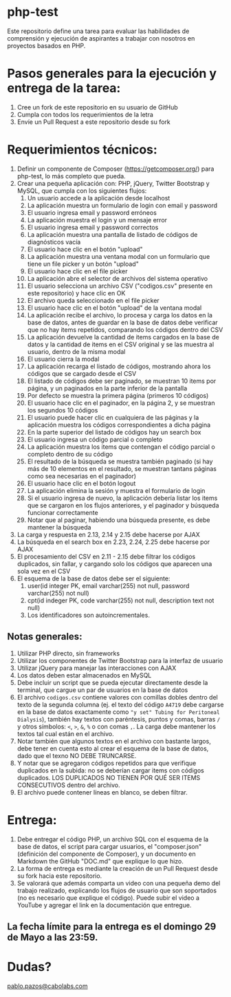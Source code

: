 # php-test

Este repositorio define una tarea para evaluar las habilidades de comprensión y ejecución de aspirantes a trabajar con nosotros en proyectos basados en PHP.

# Pasos generales para la ejecución y entrega de la tarea:

1. Cree un fork de este repositorio en su usuario de GitHub
2. Cumpla con todos los requerimientos de la letra
3. Envíe un Pull Request a este repositorio desde su fork

# Requerimientos técnicos:

1. Definir un componente de Composer (https://getcomposer.org/) para php-test, lo más completo que pueda.
2. Crear una pequeña aplicación con: PHP, jQuery, Twitter Bootstrap y MySQL, que cumpla con los siguientes flujos:
   1. Un usuario accede a la aplicación desde localhost
   2. La aplicación muestra un formulario de login con email y password
   3. El usuario ingresa email y password erróneos
   4. La aplicación muestra el login y un mensaje error
   5. El usuario ingresa email y password correctos
   6. La aplicación muestra una pantalla de listado de códigos de diagnósticos vacía
   7. El usuario hace clic en el botón "upload"
   8. La aplicación muestra una ventana modal con un formulario que tiene un file picker y un botón "upload"
   9. El usuario hace clic en el file picker
   10. La aplicación abre el selector de archivos del sistema operativo
   11. El usuario selecciona un archivo CSV ("codigos.csv" presente en este repositorio) y hace clic en OK
   12. El archivo queda seleccionado en el file picker
   13. El usuario hace clic en el botón "upload" de la ventana modal
   14. La aplicación recibe el archivo, lo procesa y carga los datos en la base de datos, antes de guardar en la base de datos debe verificar que no hay items repetidos, comparando los códigos dentro del CSV
   15. La aplicación devuelve la cantidad de items cargados en la base de datos y la cantidad de items en el CSV original y se las muestra al usuario, dentro de la misma modal
   16. El usuario cierra la modal
   17. La aplicación recarga el listado de códigos, mostrando ahora los códigos que se cargado desde el CSV
   18. El listado de códigos debe ser paginado, se muestran 10 items por página, y un paginados en la parte inferior de la pantalla
   19. Por defecto se muestra la primera página (primeros 10 códigos)
   20. El usuario hace clic en el paginador, en la página 2, y se muestran los segundos 10 códigos
   21. El usuario puede hacer clic en cualquiera de las páginas y la aplicación muestra los códigos correspondientes a dicha página
   22. En la parte superior del listado de códigos hay un search box
   23. El usuario ingresa un código parcial o completo
   24. La aplicación muestra los items que contengan el código parcial o completo dentro de su código
   25. El resultado de la búsqueda se muestra también paginado (si hay más de 10 elementos en el resultado, se muestran tantans páginas como sea necesarias en el paginador)
   26. El usuario hace clic en el botón logout
   27. La aplicación elimina la sesión y muestra el formulario de login
   28. Si el usuario ingresa de nuevo, la aplicación debería listar los items que se cargaron en los flujos anteriores, y el paginador y búsqueda funcionar correctamente
   29. Notar que al paginar, habiendo una búsqueda presente, es debe mantener la búsqueda
3. La carga y respuesta en 2.13, 2.14 y 2.15 debe hacerse por AJAX
4. La búsqueda en el search box en 2.23, 2.24, 2.25 debe hacerse por AJAX
5. El procesamiento del CSV en 2.11 - 2.15 debe filtrar los códigos duplicados, sin fallar, y cargando solo los códigos que aparecen una sola vez en el CSV
6. El esquema de la base de datos debe ser el siguiente:
   1. user(id integer PK, email varchar(255) not null, password varchar(255) not null)
   2. cpt(id indeger PK, code varchar(255) not null, description text not null)
   3. Los identificadores son autoincrementales.

## Notas generales:

1. Utilizar PHP directo, sin frameworks
2. Utilizar los componentes de Twitter Bootstrap para la interfaz de usuario
3. Utilizar jQuery para manejar las interacciones con AJAX
4. Los datos deben estar almacenados en MySQL
5. Debe incluir un script que se pueda ejecutar directamente desde la terminal, que cargue un par de usuarios en la base de datos
6. El archivo `codigos.csv` contiene valores con comillas dobles dentro del texto de la segunda columna (ej. el texto del código `A4719` debe cargarse en la base de datos exactamente como `"y set" Tubing for Peritoneal Dialysis`), también hay textos con paréntesis, puntos y comas, barras `/` y otros símbolos: `<`, `>`, `&`, `%` o con comas `,`. La carga debe mantener los textos tal cual están en el archivo.
7. Notar también que algunos textos en el archivo con bastante largos, debe tener en cuenta esto al crear el esquema de la base de datos, dado que el texno NO DEBE TRUNCARSE.
8. Y notar que se agregaron códigos repetidos para que verifique duplicados en la subida: no se deberían cargar items con códigos duplicados. LOS DUPLICADOS NO TIENEN POR QUÉ SER ITEMS CONSECUTIVOS dentro del archivo.
9. El archivo puede contener líneas en blanco, se deben filtrar.

# Entrega:

1. Debe entregar el código PHP, un archivo SQL con el esquema de la base de datos, el script para cargar usuarios, el "composer.json" (definición del componente de Composer), y un documento en Markdown the GitHub "DOC.md" que explique lo que hizo.
2. La forma de entrega es mediante la creación de un Pull Request desde su fork hacia este repositorio.
3. Se valorará que además comparta un video con una pequeña demo del trabajo realizado, explicando los flujos de usuario que son soportados (no es necesario que explique el código). Puede subir el video a YouTube y agregar el link en la documentación que entregue.

## La fecha límite para la entrega es el domingo 29 de Mayo a las 23:59.

# Dudas?

pablo.pazos@cabolabs.com
